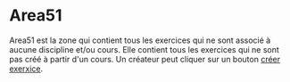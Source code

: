 # Area51

Area51 est la zone qui contient tous les exercices qui ne sont associé à aucune discipline et/ou cours.
Elle contient tous les exercices qui ne sont pas créé à partir d'un cours.
Un créateur peut cliquer sur un bouton [créer exerxice](../casutilisation/createur/createexercice.md).

<!---
Author : Hugo
Validator : 
-->
